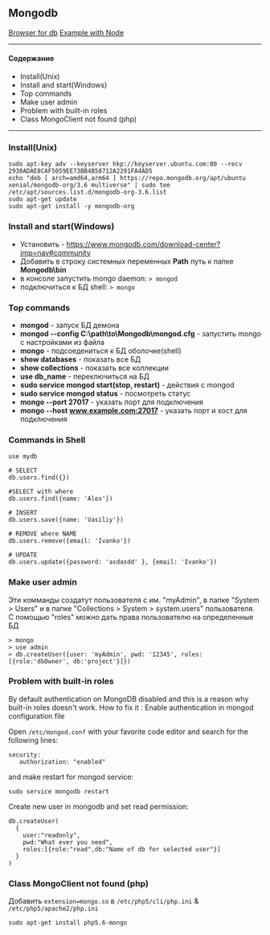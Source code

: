 ## Mongodb

[Browser for db](https://robomongo.org/)
[Example with Node](https://github.com/Nikeweke/Mongo-Node) 

---
#### Содержание 
* Install(Unix)
* Install and start(Windows)
* Top commands
* Make user admin
* Problem with built-in roles
* Class MongoClient not found (php)

---

### Install(Unix)

```
sudo apt-key adv --keyserver hkp://keyserver.ubuntu.com:80 --recv 2930ADAE8CAF5059EE73BB4B58712A2291FA4AD5
echo "deb [ arch=amd64,arm64 ] https://repo.mongodb.org/apt/ubuntu xenial/mongodb-org/3.6 multiverse" | sudo tee /etc/apt/sources.list.d/mongodb-org-3.6.list
sudo apt-get update
sudo apt-get install -y mongodb-org
```

### Install and start(Windows)
* Установить - https://www.mongodb.com/download-center?jmp=nav#community
* Добавить в строку системных переменных **Path** путь к папке **Mongodb\bin**
* в консоле запустить mongo daemon: `> mongod`
* подключиться к БД shell: `> mongo`

### Top commands
* **mongod** - запуск БД демона
* **mongod --config C:\path\to\Mongodb\mongod.cfg** - запустить mongo с настройками из файла
* **mongo** - подсоедениться к БД оболочке(shell)
* **show databases** - показать все БД
* **show collections** - показать все коллекции
* **use db_name** - переключиться на БД
* **sudo service mongod start(stop, restart)** - действия с mongod 
* **sudo service mongod status** - посмотреть статус
* **mongo --port 27017** - указать порт для подключения
* **mongo --host www.example.com:27017** - указать порт и хост для подключения




### Commands in Shell
```
use mydb

# SELECT
db.users.find({})

#SELECT with where
db.users.find({name: 'Alex'})

# INSERT
db.users.save({name: 'Vasiliy'})

# REMOVE where NAME
db.users.remove({email: 'Ivanko'})

# UPDATE
db.users.update({password: 'asdasdd' }, {email: 'Ivanko'})

```


### Make user admin
Эти комманды создатут пользователя с им. "myAdmin", в папке "System > Users" и в папке "Collections > System > system.users" пользователя. С помощью "roles" можно дать права пользователю на определенные БД
```
> mongo
> use admin
> db.createUser({user: 'myAdmin', pwd: '12345', roles: [{role:'dbOwner', db:'project'}]})
```

### Problem with built-in roles

By default authentication on MongoDB disabled and this is a reason why built-in roles doesn't work.
How to fix it :
Enable authentication in mongod configuration file

Open `/etc/mongod.conf` with your favorite code editor and search for the following lines:
```
security:
   authorization: "enabled"
```

and make restart for mongod service:

```
sudo service mongodb restart
```

Create new user in mongodb and set read permission:
```
db.createUser(
  {
    user:"readonly",
    pwd:"What ever you need",
    roles:[{role:"read",db:"Name of db for selected user"}]
  }
)
```

### Class MongoClient not found (php)
Добавить `extension=mongo.so` в `/etc/php5/cli/php.ini` & `/etc/php5/apache2/php.ini`

```
sudo apt-get install php5.6-mongo
```
